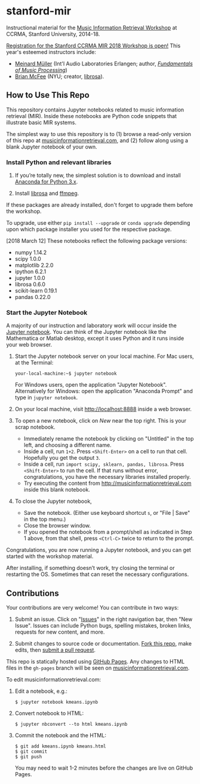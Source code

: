 stanford-mir
============

Instructional material for the [Music Information Retrieval Workshop](https://ccrma.stanford.edu/workshops/mir-2018) at CCRMA, Stanford University, 2014-18.

[Registration for the Stanford CCRMA MIR 2018 Workshop is open!](https://ccrma.stanford.edu/workshops/mir-2018) This year's esteemed instructors include:

- [Meinard Müller](https://www.audiolabs-erlangen.de/fau/professor/mueller) (Int'l Audio Laboratories Erlangen; author, [*Fundamentals of Music Processing*](https://www.audiolabs-erlangen.de/fau/professor/mueller/bookFMP))
- [Brian McFee](https://bmcfee.github.io/) (NYU; creator, [librosa](https://github.com/librosa/librosa)).


How to Use This Repo
--------------------

This repository contains Jupyter notebooks related to music information retrieval (MIR). Inside these notebooks are Python code snippets that illustrate basic MIR systems.

The simplest way to use this repository is to (1) browse a read-only version of this repo at [musicinformationretrieval.com](http://musicinformationretrieval.com), and (2) follow along using a blank Jupyter notebook of your own.

### Install Python and relevant libraries

1.  If you’re totally new, the simplest solution is to download and install [Anaconda for Python 3.x](https://www.anaconda.com/download).
    
2.  Install [librosa](https://librosa.github.io/librosa/install.html) and [ffmpeg](https://librosa.github.io/librosa/install.html#ffmpeg).

If these packages are already installed, don't forget to upgrade them before the workshop.

To upgrade, use either `pip install --upgrade` or `conda upgrade` depending upon which package installer you used for the respective package.

[2018 March 12] These notebooks reflect the following package versions:

-   numpy 1.14.2
-   scipy 1.0.0
-   matplotlib 2.2.0
-   ipython 6.2.1
-   jupyter 1.0.0
-   librosa 0.6.0
-   scikit-learn 0.19.1
-   pandas 0.22.0

### Start the Jupyter Notebook

A majority of our instruction and laboratory work will occur inside the [Jupyter notebook](http://jupyter.org/). You can think of the Jupyter notebook like the Mathematica or Matlab desktop, except it uses Python and it runs inside your web browser.

1.  Start the Jupyter notebook server on your local machine. For Mac users, at the Terminal:

        your-local-machine:~$ jupyter notebook

    For Windows users, open the application "Jupyter Notebook". Alternatively for Windows: open the application "Anaconda Prompt" and type in `jupyter notebook`.

2.  On your local machine, visit <http://localhost:8888> inside a web browser. 

3.  To open a new notebook, click on *New* near the top right. This is your scrap notebook. 

    -   Immediately rename the notebook by clicking on "Untitled" in the top left, and choosing a different name.
    -   Inside a cell, run `1+2`. Press `<Shift-Enter>` on a cell to run that cell. Hopefully you get the output `3`.
    -   Inside a cell, run `import scipy, sklearn, pandas, librosa`. Press `<Shift-Enter>` to run the cell. If that runs without error, congratulations, you have the necessary libraries installed properly.
    -   Try executing the content from <http://musicinformationretrieval.com> inside this blank notebook.

4.  To close the Jupyter notebook,

    -   Save the notebook. (Either use keyboard shortcut `s`, or "File | Save" in the top menu.)
    -   Close the browser window.
    -   If you opened the notebook from a prompt/shell as indicated in Step 1 above, from that shell, press `<Ctrl-C>` twice to return to the prompt.

Congratulations, you are now running a Jupyter notebook, and you can get started with the workshop material.

After installing, if something doesn’t work, try closing the terminal or restarting the OS. Sometimes that can reset the necessary configurations.


Contributions
-------------

Your contributions are very welcome! You can contribute in two ways:

1. Submit an issue. Click on "[Issues](https://github.com/stevetjoa/stanford-mir/issues)" in the right navigation bar, then "New Issue".  Issues can include Python bugs, spelling mistakes, broken links, requests for new content, and more.

2. Submit changes to source code or documentation. [Fork this repo](https://help.github.com/articles/fork-a-repo), make edits, then [submit a pull request](https://help.github.com/articles/using-pull-requests).

This repo is statically hosted using [GitHub Pages](https://pages.github.com/). Any changes to HTML files in the `gh-pages` branch will be seen on [musicinformationretrieval.com](http://musicinformationretrieval.com).

To edit musicinformationretrieval.com:

1.  Edit a notebook, e.g.:

        $ jupyter notebook kmeans.ipynb

2.  Convert notebook to HTML:

        $ jupyter nbconvert --to html kmeans.ipynb

3.  Commit the notebook and the HTML:

        $ git add kmeans.ipynb kmeans.html
        $ git commit
        $ git push

    You may need to wait 1-2 minutes before the changes are live on GitHub Pages.

